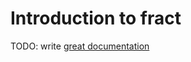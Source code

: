 # Introduction to fract

TODO: write [great documentation](http://jacobian.org/writing/great-documentation/what-to-write/)

